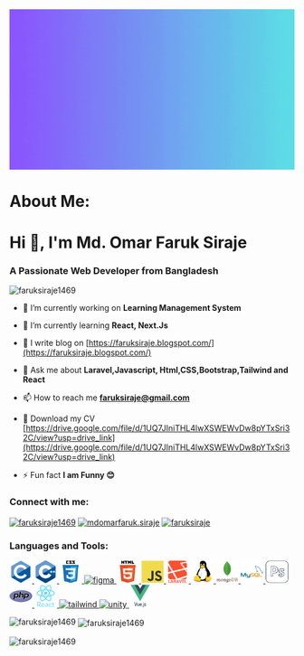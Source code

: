 <img align="center" alt="coding" width="800" src="https://github.com/faruksiraje1469/faruksiraje1469/blob/main/img.gif">
<h1 align="left">About Me:</h1> 
<h1 align="left">Hi 👋, I'm Md. Omar Faruk Siraje</h1>
<h3 align="left">A Passionate Web Developer from Bangladesh</h3> 
<p align="left"> <img src="https://komarev.com/ghpvc/?username=faruksiraje1469&label=Profile%20views&color=0e75b6&style=flat" alt="faruksiraje1469" /> </p>

- 🔭 I’m currently working on **Learning Management System**

- 🌱 I’m currently learning **React, Next.Js**

- 📝 I  write blog on [https://faruksiraje.blogspot.com/](https://faruksiraje.blogspot.com/)

- 💬 Ask me about **Laravel,Javascript, Html,CSS,Bootstrap,Tailwind and React**

- 📫 How to reach me **faruksiraje@gmail.com**

- 📄 Download my CV [https://drive.google.com/file/d/1UQ7JIniTHL4lwXSWEWvDw8pYTxSri32C/view?usp=drive_link](https://drive.google.com/file/d/1UQ7JIniTHL4lwXSWEWvDw8pYTxSri32C/view?usp=drive_link)

- ⚡ Fun fact **I am Funny 😊**

<h3 align="left">Connect with me:</h3>
<p align="left">
<a href="https://linkedin.com/in/faruksiraje1469" target="blank"><img align="center" src="https://raw.githubusercontent.com/rahuldkjain/github-profile-readme-generator/master/src/images/icons/Social/linked-in-alt.svg" alt="faruksiraje1469" height="30" width="40" /></a>
<a href="https://fb.com/mdomarfaruk.siraje" target="blank"><img align="center" src="https://raw.githubusercontent.com/rahuldkjain/github-profile-readme-generator/master/src/images/icons/Social/facebook.svg" alt="mdomarfaruk.siraje" height="30" width="40" /></a>
<!-- <a href="https://instagram.com/mdomarfaruk.siraje" target="blank"><img align="center" src="https://raw.githubusercontent.com/rahuldkjain/github-profile-readme-generator/master/src/images/icons/Social/instagram.svg" alt="mdomarfaruk.siraje" height="30" width="40" /></a>
<a href="https://www.youtube.com/c/@faruksiraje1469" target="blank"><img align="center" src="https://raw.githubusercontent.com/rahuldkjain/github-profile-readme-generator/master/src/images/icons/Social/youtube.svg" alt="@faruksiraje1469" height="30" width="40" /></a> -->
<a href="https://www.codechef.com/users/faruksiraje" target="blank"><img align="center" src="https://cdn.jsdelivr.net/npm/simple-icons@3.1.0/icons/codechef.svg" alt="faruksiraje" height="30" width="40" /></a>
</p>

<h3 align="left">Languages and Tools:</h3>
<p align="left"> <a href="https://www.cprogramming.com/" target="_blank" rel="noreferrer"> <img src="https://raw.githubusercontent.com/devicons/devicon/master/icons/c/c-original.svg" alt="c" width="40" height="40"/> </a> <a href="https://www.w3schools.com/cpp/" target="_blank" rel="noreferrer"> <img src="https://raw.githubusercontent.com/devicons/devicon/master/icons/cplusplus/cplusplus-original.svg" alt="cplusplus" width="40" height="40"/> </a> <a href="https://www.w3schools.com/css/" target="_blank" rel="noreferrer"> <img src="https://raw.githubusercontent.com/devicons/devicon/master/icons/css3/css3-original-wordmark.svg" alt="css3" width="40" height="40"/> </a> <a href="https://www.figma.com/" target="_blank" rel="noreferrer"> <img src="https://www.vectorlogo.zone/logos/figma/figma-icon.svg" alt="figma" width="40" height="40"/> </a> <a href="https://www.w3.org/html/" target="_blank" rel="noreferrer"> <img src="https://raw.githubusercontent.com/devicons/devicon/master/icons/html5/html5-original-wordmark.svg" alt="html5" width="40" height="40"/> </a> <a href="https://developer.mozilla.org/en-US/docs/Web/JavaScript" target="_blank" rel="noreferrer"> <img src="https://raw.githubusercontent.com/devicons/devicon/master/icons/javascript/javascript-original.svg" alt="javascript" width="40" height="40"/> </a> <a href="https://laravel.com/" target="_blank" rel="noreferrer"> <img src="https://raw.githubusercontent.com/devicons/devicon/master/icons/laravel/laravel-plain-wordmark.svg" alt="laravel" width="40" height="40"/> </a> <a href="https://www.linux.org/" target="_blank" rel="noreferrer"> <img src="https://raw.githubusercontent.com/devicons/devicon/master/icons/linux/linux-original.svg" alt="linux" width="40" height="40"/> </a> <a href="https://www.mongodb.com/" target="_blank" rel="noreferrer"> <img src="https://raw.githubusercontent.com/devicons/devicon/master/icons/mongodb/mongodb-original-wordmark.svg" alt="mongodb" width="40" height="40"/> </a> <a href="https://www.mysql.com/" target="_blank" rel="noreferrer"> <img src="https://raw.githubusercontent.com/devicons/devicon/master/icons/mysql/mysql-original-wordmark.svg" alt="mysql" width="40" height="40"/> </a> <a href="https://www.photoshop.com/en" target="_blank" rel="noreferrer"> <img src="https://raw.githubusercontent.com/devicons/devicon/master/icons/photoshop/photoshop-line.svg" alt="photoshop" width="40" height="40"/> </a> <a href="https://www.php.net" target="_blank" rel="noreferrer"> <img src="https://raw.githubusercontent.com/devicons/devicon/master/icons/php/php-original.svg" alt="php" width="40" height="40"/> </a> <a href="https://reactjs.org/" target="_blank" rel="noreferrer"> <img src="https://raw.githubusercontent.com/devicons/devicon/master/icons/react/react-original-wordmark.svg" alt="react" width="40" height="40"/> </a> <a href="https://tailwindcss.com/" target="_blank" rel="noreferrer"> <img src="https://www.vectorlogo.zone/logos/tailwindcss/tailwindcss-icon.svg" alt="tailwind" width="40" height="40"/> </a> <a href="https://unity.com/" target="_blank" rel="noreferrer"> <img src="https://www.vectorlogo.zone/logos/unity3d/unity3d-icon.svg" alt="unity" width="40" height="40"/> </a> <a href="https://vuejs.org/" target="_blank" rel="noreferrer"> <img src="https://raw.githubusercontent.com/devicons/devicon/master/icons/vuejs/vuejs-original-wordmark.svg" alt="vuejs" width="40" height="40"/> </a> </p>

<p><img align="left" src="https://github-readme-stats.vercel.app/api/top-langs?username=faruksiraje1469&show_icons=true&locale=en&layout=compact" alt="faruksiraje1469" /></p>

<p>&nbsp;<img align="center" src="https://github-readme-stats.vercel.app/api?username=faruksiraje1469&show_icons=true&locale=en" alt="faruksiraje1469" /></p>

<p><img align="center" src="https://github-readme-streak-stats.herokuapp.com/?user=faruksiraje1469&" alt="faruksiraje1469" /></p>
